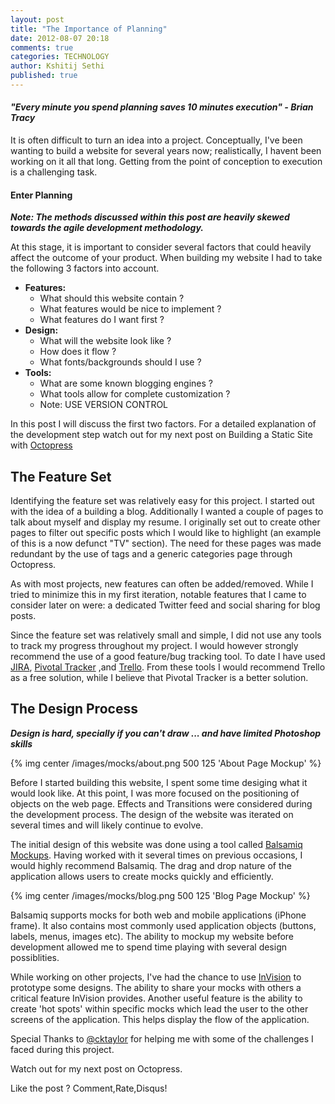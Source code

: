 ```yaml
---
layout: post
title: "The Importance of Planning"
date: 2012-08-07 20:18
comments: true
categories: TECHNOLOGY
author: Kshitij Sethi
published: true
---
```

<!--more-->
<i> <h4> "Every minute you spend planning saves 10 minutes execution" - Brian Tracy </h4> </i>

It is often difficult to turn an idea into a project. 
Conceptually, I've been wanting to build a website for several years now; realistically, I havent been working on it all that long. Getting from the point of conception to execution is a challenging task.

#### Enter Planning ####

***Note: The methods discussed within this post are heavily skewed towards the agile development methodology.***

At this stage, it is important to consider several factors that could heavily affect the outcome of your product.
When building my website I had to take the following 3 factors into account.

+ **Features:**
    + What should this website contain ? 
    + What features would be nice to implement ?
    + What features do I want first ?
+ **Design:** 
    + What will the website look like ?
    + How does it flow ?
    + What fonts/backgrounds should I use ?
+ **Tools:** 
    + What are some known blogging engines ? 
    + What tools allow for complete customization ?
    + Note: USE VERSION CONTROL

In this post I will discuss the first two factors. For a detailed explanation of the development step watch out for my next post on Building a Static Site with [Octopress](http://www.octopress.org "Octopress") 

## The Feature Set ##
  
Identifying the feature set was relatively easy for this project. I started out with the idea of a building a blog. Additionally I wanted a couple of pages to talk about myself and display my resume. I originally set out to create other pages to filter out specific posts which I would like to highlight (an example of this is a now defunct "TV" section). The need for these pages was made redundant by the use of tags and a generic categories page through Octopress. 

As with most projects, new features can often be added/removed. While I tried to minimize this in my first iteration, notable features that I came to consider later on were: a dedicated Twitter feed and social sharing for blog posts.

Since the feature set was relatively small and simple, I did not use any tools to track my progress throughout my project. I would however strongly recommend the use of a good feature/bug tracking tool. To date I have used [JIRA](http://www.atlassian.com/jira), [Pivotal Tracker](http://www.pivotaltracker.com) ,and [Trello](http://www.trello.com).
From these tools I would recommend Trello as a free solution, while I believe that Pivotal Tracker is a better solution.

## The Design Process ##

***Design is hard, specially if you can't draw ... and have limited Photoshop skills***

{% img center /images/mocks/about.png 500 125 'About Page Mockup' %}

Before I started building this website, I spent some time desiging what it would look like. At this point, I was more focused on the positioning of objects on the web page. Effects and Transitions were considered during the development process. The design of the website was iterated on several times and will likely continue to evolve.

The initial design of this website was done using a tool called [Balsamiq Mockups](http://www.balsamiq.com/products/mockups). Having worked with it several times on previous occasions, I would highly recommend Balsamiq. The drag and drop nature of the application allows users to create mocks quickly and efficiently.  

{% img center /images/mocks/blog.png 500 125 'Blog Page Mockup' %}

Balsamiq supports mocks for both web and mobile applications (iPhone frame). It also contains most commonly used application objects (buttons, labels, menus, images etc). The ability to mockup my website before development allowed me to spend time playing with several design possiblities. 

While working on other projects, I've had the chance to use [InVision](http://invisionapp.com) to prototype some designs. The ability to share your mocks with others a critical feature InVision provides. Another useful feature is the ability to create 'hot spots' within specific mocks which lead the user to the other screens of the application. This helps display the flow of the application. 

Special Thanks to [@cktaylor](http://www.cktaylor.ca) for helping me with some of the challenges I faced during this project.

Watch out for my next post on Octopress.

Like the post ? Comment,Rate,Disqus!
<br>
